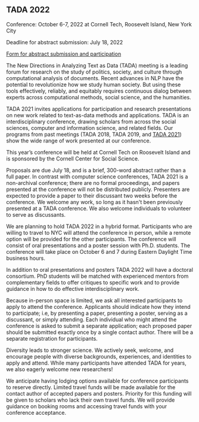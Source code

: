 ## TADA 2022

Conference: October 6-7, 2022 at Cornell Tech, Roosevelt Island, New York City

Deadline for abstract submission: July 18, 2022

[Form for abstract submission and participation](https://forms.gle/XSarfYQGAXArACEn9)

The New Directions in Analyzing Text as Data (TADA) meeting is a leading forum for research on the study of politics, society, and culture through computational analysis of documents. Recent advances in NLP have the potential to revolutionize how we study human society. But using these tools effectively, reliably, and equitably requires continuous dialog between experts across computational methods, social science, and the humanities. 

TADA 2021 invites applications for participation and research presentations on new work related to text-as-data methods and applications. TADA is an interdisciplinary conference, drawing scholars from across the social sciences, computer and information science, and related fields. Our programs from past meetings (TADA 2018, TADA 2019, and [TADA 2021](https://tada2021.org)) show the wide range of work presented at our conference.

This year’s conference will be held at Cornell Tech on Roosevelt Island and is sponsored by the Cornell Center for Social Science.

Proposals are due July 18, and  is a brief, 300-word abstract rather than a full paper. In contrast with computer science conferences, TADA 2021 is a non-archival conference; there are no formal proceedings, and papers presented at the conference will not be distributed publicly. Presenters are expected to provide a paper to their discussant two weeks before the conference. We welcome any work, so long as it hasn't been previously presented at a TADA conference. We also welcome individuals to volunteer to serve as discussants.

We are planning to hold TADA 2022 in a hybrid format. Participants who are willing to travel to NYC will attend the conference in person, while a remote option will be provided for the other participants. The conference will consist of oral presentations and a poster session with Ph.D. students. The conference will take place on October 6 and 7 during Eastern Daylight Time business hours.

In addition to oral presentations and posters TADA 2022 will have a doctoral consortium. PhD students will be matched with experienced mentors from complementary fields to offer critiques to specific work and to provide guidance in how to do effective interdisciplinary work.

Because in-person space is limited, we ask all interested participants to apply to attend the conference. Applicants should indicate how they intend to participate; i.e, by presenting a paper, presenting a poster, serving as a discussant, or simply attending. Each individual who might attend the conference is asked to submit a separate application; each proposed paper should be submitted exactly once by a single contact author. There will be a separate registration for participants.

Diversity leads to stronger science. We actively seek, welcome, and encourage people with diverse backgrounds, experiences, and identities to apply and attend. While many participants have attended TADA for years, we also eagerly welcome new researchers!

We anticipate having lodging options available for conference participants to reserve directly. Limited travel funds will be made available for the contact author of accepted papers and posters. Priority for this funding will be given to scholars who lack their own travel funds. We will provide guidance on booking rooms and accessing travel funds with your conference acceptance.
